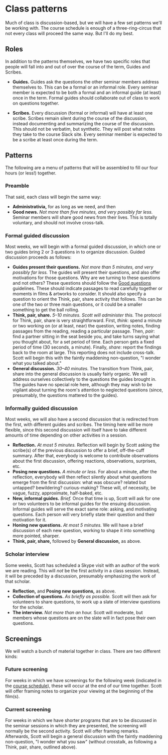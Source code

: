 # Class patterns
Much of class is discussion-based, but we will have a few set patterns we'll be working with. The course schedule is enough of a three-ring-circus that not every class will proceed the same way. But I'll do my best.

## Roles
In addition to the patterns themselves, we have two specific roles that people will fall into and out of over the course of the term, Guides and Scribes.

* **Guides.** Guides ask the questions the other seminar members address themselves to. This can be a formal or an informal role. Every seminar member is expected to be both a formal and an informal guide (at least) once in the term. Formal guides should collaborate out of class to work on questions together.

* **Scribes.** Every discussion (formal or informal) will have at least one scribe. Scribes remain silent during the course of the discussion, instead documenting and summarizing the course of the discussion. This should not be verbatim, but synthetic. They will post what notes they take to the course Slack site. Every seminar member is expected to be a scribe at least once during the term.

## Patterns
The following are a menu of patterns that will be assembled to fill our four hours (or less!) together.

### Preamble
That said, each class will begin the same way:
* **Administrativia,** for as long as we need, and then
* **Good news.** _Not more than five minutes, and very possibly far less._ Seminar members will share good news from their lives. This is totally voluntary, and should not involve cross-talk.

### Formal guided discussion
Most weeks, we will begin with a formal guided discussion, in which one or two guides bring 2 or 3 questions in to organize discussion. Guided discussion proceeds as follows:
* **Guides present their questions.** _Not more than 5 minutes, and very possibly far less._ The guides will present their questions, and also offer motivations for those questions. Why are we turning to these questions and not others? These questions should follow the [Good questions](questions-and-discussions.md#good-questions) guidelines. These should indicate passages to read carefully together or moments in films & artworks to consider. It should also specify a question to orient the Think, pair, share activity that follows. This can be one of the two or three main questions, or it could be a smaller something to get the ball rolling.
* **Think, pair, share.** _5–10 minutes. Scott will administer this._ The protocol for Think, pair, share is very straightforward. First, _think_: spend a minute or two working on (or at least, near) the question, writing notes, finding passages from the reading, reading a particular passage. Then, _pair_: find a partner sitting in the seat beside you, and take turns saying what you thought about, for a set period of time. Each person gets a fixed period of time (30 seconds, a minute). Finally, _share_: report the findings back to the room at large. This reporting does not include cross-talk. Scott will begin this with the faintly maddening non-question, "I wonder what you talked about."
* **General discussion.** _30–40 minutes._ The transition from Think, pair, share into the general discussion is usually fairly organic. We will address ourselves collectively to the questions the guides brought in. The guides have no special role here, although they may wish to be vigilant about turning the room's attention to neglected questions (since, presumably, the questions mattered to the guides).

### Informally guided discussion
Most weeks, we will also have a second discussion that is redirected from the first, with different guides and scribes. The timing here will be more flexible, since this second discussion will itself have to take different amounts of time depending on other activities in a session.
* **Reflection.** _At most 5 minutes._ Reflection will begin by Scott asking the scribe(s) of the previous discussion to offer a brief, off-the-cuff summary. After that, everybody is welcome to contribute observations about the first discussion, offering reactions, observations, surprises, etc.
* **Posing new questions.** _A minute or less._ For about a minute, after the reflection, everybody will then reflect silently about what questions emerge from the first discussion: what was obscure? related but untapped? bewildering? curious-making? These will, of necessity, be vague, fuzzy, approximate, half-baked, etc.
* **New, informal guides.** _Brief._ Once that time is up, Scott will ask for one or two volunteers to be informal guides for the ensuing discussion. Informal guides will serve the exact same role: asking, and motivating questions. Each person will very briefly state their question and their motivation for it.
* **Honing new questions.** _At most 5 minutes._ We will have a brief discussion of each new question, working to shape it into something more pointed, sharper.
* **Think, pair, share,** followed by **General discussion,** as above.

### Scholar interview
Some weeks, Scott has scheduled a Skype visit with an author of the work we are reading. This will _not_ be the first activity in a class session. Instead, it will be preceded by a discussion, presumably emphasizing the work of that scholar.
* **Reflection,** and **Posing new questions,** as above.
* **Collection of questions.** _As briefly as possible._ Scott will then ask for volunteers to share questions, to work up a slate of interview questions for the scholar.
* **The interview.** _Not more than an hour._ Scott will moderate, but members whose questions are on the slate will in fact pose their own questions.

## Screenings
We will watch a bunch of material together in class. There are two different kinds:

### Future screening
For weeks in which we have screenings for the following week (indicated in the [course schedule](syllabus.md#course-schedule)), these will occur at the end of our time together. Scott will offer framing notes to organize your viewing at the beginning of the film(s).

### Current screening
For weeks in which we have shorter programs that are to be discussed in the seminar sessions in which they are presented, the screening will normally be the second activity. Scott will offer framing remarks. Afterwards, Scott will begin a general discussion with the faintly maddening non-question, "I wonder what you saw" (without crosstalk, as following a Think, pair, share, outlined above).
